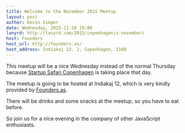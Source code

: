 ```yaml
---
title: Welcome to the November 2015 Meetup
layout: post
author: Kevin Simper
date: Wednesday, 2015-11-18 19:00
lanyrd: http://lanyrd.com/2015/copenhagenjs-november/
host: Founders
host_url: http://founders.as/
host_address: Indiakaj 12, 2, Copenhagen, 2100
---
```


This meetup will be a nice Wednesday instead of the normal Thursday because [Startup Safari Copenhagen](http://copenhagen.startupsafary.com/) is taking place that day.

The meetup is going to be hosted at Indiakaj 12, which is very kindly provided by [Founders.as](http://founders.as/).

There will be drinks and some snacks at the meetup, so you have to eat before.

So join us for a nice evening in the company of other JavaScript enthusiasts.
